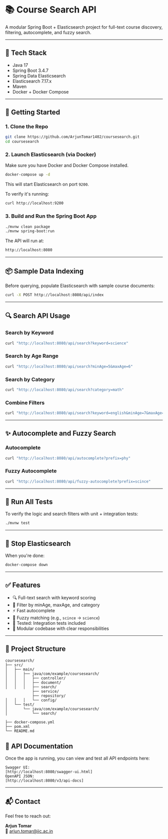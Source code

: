 
# 📚 Course Search API

A modular Spring Boot + Elasticsearch project for full-text course discovery, filtering, autocomplete, and fuzzy search.

---

## 🧱 Tech Stack

- Java 17
- Spring Boot 3.4.7
- Spring Data Elasticsearch
- Elasticsearch 7.17.x
- Maven
- Docker + Docker Compose

---

## 🚀 Getting Started

### 1. Clone the Repo

```bash
git clone https://github.com/ArjunTomar1402/coursesearch.git
cd coursesearch
```

### 2. Launch Elasticsearch (via Docker)

Make sure you have Docker and Docker Compose installed.

```bash
docker-compose up -d
```

This will start Elasticsearch on port `9200`.

To verify it's running:

```bash
curl http://localhost:9200
```

### 3. Build and Run the Spring Boot App

```bash
./mvnw clean package
./mvnw spring-boot:run
```

The API will run at:

```bash
http://localhost:8080
```

---

## 📦 Sample Data Indexing

Before querying, populate Elasticsearch with sample course documents:

```bash
curl -X POST http://localhost:8080/api/index
```

---

## 🔍 Search API Usage

### Search by Keyword

```bash
curl "http://localhost:8080/api/search?keyword=science"
```

### Search by Age Range

```bash
curl "http://localhost:8080/api/search?minAge=5&maxAge=6"
```

### Search by Category

```bash
curl "http://localhost:8080/api/search?category=math"
```

### Combine Filters

```bash
curl "http://localhost:8080/api/search?keyword=english&minAge=7&maxAge=10&category=language"
```

---

## ✨ Autocomplete and Fuzzy Search

### Autocomplete

```bash
curl "http://localhost:8080/api/autocomplete?prefix=phy"
```

### Fuzzy Autocomplete

```bash
curl "http://localhost:8080/api/fuzzy-autocomplete?prefix=scince"
```

---

## 🧪 Run All Tests

To verify the logic and search filters with unit + integration tests:

```bash
./mvnw test
```

---

## 🧹 Stop Elasticsearch

When you're done:

```bash
docker-compose down
```

---

## ✅ Features

- 🔍 Full-text search with keyword scoring
- 🎯 Filter by minAge, maxAge, and category
- ⚡ Fast autocomplete
- 🧠 Fuzzy matching (e.g., `scince` → `science`)
- 🔬 Tested: Integration tests included
- 🧱 Modular codebase with clear responsibilities

---

## 📁 Project Structure

```
coursesearch/
├── src/
│   ├── main/
│   │   ├── java/com/example/coursesearch/
│   │   │   ├── controller/
│   │   │   ├── document/
│   │   │   ├── search/
            ├── service/
            ├── repository/
│   │   │   └── config/
│   └── test/
│       └── java/com/example/coursesearch/
│           └── search/

├── docker-compose.yml
├── pom.xml
└── README.md
```
## 📘 API Documentation

Once the app is running, you can view and test all API endpoints here:

```
Swagger UI:  
[http://localhost:8080/swagger-ui.html]
OpenAPI JSON:  
[http://localhost:8080/v3/api-docs]
```

---

## 📬 Contact

Feel free to reach out:

**Arjun Tomar**  
📧 arjun.tomar@iic.ac.in  
 

